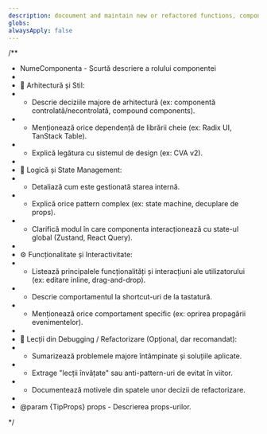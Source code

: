 ```yaml
---
description: docoument and maintain new or refactored functions, components, features etx. 
globs: 
alwaysApply: false
---
```

/**
 * NumeComponenta - Scurtă descriere a rolului componentei
 * 
 * 🎨 Arhitectură și Stil:
 * - Descrie deciziile majore de arhitectură (ex: componentă controlată/necontrolată, compound components).
 * - Menționează orice dependență de librării cheie (ex: Radix UI, TanStack Table).
 * - Explică legătura cu sistemul de design (ex: CVA v2).
 * 
 * 🧠 Logică și State Management:
 * - Detaliază cum este gestionată starea internă.
 * - Explică orice pattern complex (ex: state machine, decuplare de props).
 * - Clarifică modul în care componenta interacționează cu state-ul global (Zustand, React Query).
 * 
 * ⚙️ Funcționalitate și Interactivitate:
 * - Listează principalele funcționalități și interacțiuni ale utilizatorului (ex: editare inline, drag-and-drop).
 * - Descrie comportamentul la shortcut-uri de la tastatură.
 * - Menționează orice comportament specific (ex: oprirea propagării evenimentelor).
 * 
 * 🐛 Lecții din Debugging / Refactorizare (Opțional, dar recomandat):
 * - Sumarizează problemele majore întâmpinate și soluțiile aplicate.
 * - Extrage "lecții învățate" sau anti-pattern-uri de evitat în viitor.
 * - Documentează motivele din spatele unor decizii de refactorizare.
 * 
 * @param {TipProps} props - Descrierea props-urilor.

 */
